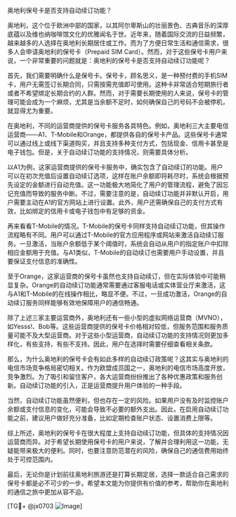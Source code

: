 奥地利保号卡是否支持自动续订功能？

奥地利，这个位于欧洲中部的国家，以其阿尔卑斯山的壮丽景色、古典音乐的深厚底蕴以及维也纳咖啡馆文化的优雅闻名于世。近年来，随着国际交流的日益频繁，越来越多的人选择在奥地利长期居住或工作。而为了方便日常生活和通信需求，很多人会申请奥地利的保号卡（Prepaid SIM Card）。然而，对于这些保号卡用户来说，一个非常重要的问题就是：奥地利的保号卡是否支持自动续订功能呢？

首先，我们需要明确什么是保号卡。保号卡，顾名思义，是一种预付费的手机SIM卡，用户无需签订长期合同，只需按需充值即可使用。这种卡非常适合短期旅行者或者不希望绑定长期合约的人群。然而，对于需要长期使用的人来说，保号卡的管理可能会成为一个麻烦，尤其是当余额不足时，如何确保自己的号码不会被停机，就显得尤为重要。

在奥地利，不同的运营商提供的保号卡服务各具特色。例如，奥地利三大主要电信运营商——A1、T-Mobile和Orange，都提供各自的保号卡产品。这些保号卡通常可以通过线上或线下渠道购买，并且支持多种支付方式，包括现金、信用卡甚至是电子钱包。但是，关于自动续订功能的支持情况，则需要具体分析。

以A1为例，这家运营商提供的保号卡服务中，确实包含了自动续订的功能。用户可以在初次充值后设置自动续订选项，这样在账户余额即将耗尽时，系统会根据预先设定的金额进行自动充值。这一功能极大地简化了用户的管理流程，避免了因忘记充值而导致的服务中断。不过，需要注意的是，自动续订功能并非默认开启，用户需要主动在A1的官方网站上进行设置。此外，用户还需确保自己的支付方式有效，比如绑定的信用卡或电子钱包中有足够的资金。

再来看看T-Mobile的情况。T-Mobile的保号卡同样支持自动续订功能，但其操作流程略有不同。用户可以通过T-Mobile的官方应用程序或网站来激活自动续订服务。一旦激活，当账户余额低于某个阈值时，系统会自动从用户的指定账户中扣除相应金额用于充值。与A1类似，T-Mobile的自动续订也需要用户手动设置，并且要保证支付信息的准确性。

至于Orange，这家运营商的保号卡虽然也支持自动续订，但在实际体验中可能稍显复杂。Orange的自动续订功能通常需要通过客服电话或实体营业厅来激活，这与A1和T-Mobile的在线操作相比，略显不便。不过，一旦成功激活，Orange的自动续订服务同样能够有效地保障用户的通信畅通。

除了上述三家主要运营商外，奥地利还有一些小型的虚拟网络运营商（MVNO），如Yesss!、Bob等。这些运营商提供的保号卡价格相对较低，但服务范围和服务质量可能不及大型运营商。对于这些小型运营商，自动续订功能的支持情况则更加多样化，有些支持，有些不支持。因此，用户在选择时需要仔细查看相关条款。

那么，为什么奥地利的保号卡会有如此多样的自动续订政策呢？这其实与奥地利的电信市场竞争格局密切相关。作为欧盟成员国之一，奥地利的电信市场高度开放，竞争激烈。为了吸引和留住客户，各大运营商纷纷推出了各种优惠政策和服务创新。自动续订功能的引入，正是运营商提升用户体验的一种手段。

当然，自动续订功能虽然便利，但也存在一定的风险。如果用户没有及时监控账户余额或支付信息的变化，可能会导致不必要的额外支出。因此，在启用自动续订功能之前，建议用户做好充分准备，比如定期检查账户状态、设置消费上限等。

综上所述，奥地利的保号卡在很大程度上支持自动续订功能，但具体的支持情况因运营商而异。对于希望长期使用保号卡的用户来说，了解并合理利用这一功能，无疑能带来极大的便利。同时，也要注意防范潜在的风险，确保自己的通信费用始终处于可控范围内。

最后，无论你是计划前往奥地利旅游还是打算长期定居，选择一款适合自己需求的保号卡都是必不可少的一步。希望本文能为你提供有价值的参考，帮助你在奥地利的通信之旅中更加从容不迫。

[TG💪+ @jx0703 ![Image](https://github.com/user-attachments/assets/dbca1d08-cadb-493c-b0ec-ad6f7a83f270)]
